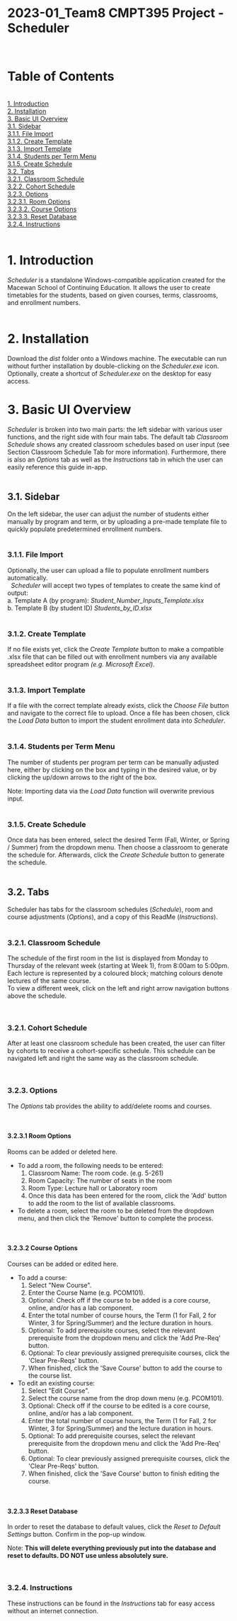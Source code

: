 # 2023-01_Team8 CMPT395 Project - Scheduler  
&nbsp; 
# Table of Contents  
&nbsp;  
[1. Introduction](https://github.com/MacEwanCMPT395/2023-01_Team8#1-introduction)  
[2. Installation](https://github.com/MacEwanCMPT395/2023-01_Team8#2-installation)  
[3. Basic UI Overview](https://github.com/MacEwanCMPT395/2023-01_Team8#3-basic-ui-overview)  
    [3.1. Sidebar](https://github.com/MacEwanCMPT395/2023-01_Team8#31-sidebar)  
        [3.1.1. File Import](https://github.com/MacEwanCMPT395/2023-01_Team8#311-file-import)    
        [3.1.2. Create Template](https://github.com/MacEwanCMPT395/2023-01_Team8#312-create-template)  
        [3.1.3. Import Template](https://github.com/MacEwanCMPT395/2023-01_Team8#313-import-template)   
        [3.1.4. Students per Term Menu](https://github.com/MacEwanCMPT395/2023-01_Team8#314-students-per-term-menu)  
        [3.1.5. Create Schedule](https://github.com/MacEwanCMPT395/2023-01_Team8#315-create-schedule)  
    [3.2. Tabs](https://github.com/MacEwanCMPT395/2023-01_Team8#32-tabs)  
        [3.2.1. Classroom Schedule](https://github.com/MacEwanCMPT395/2023-01_Team8#321-classroom-schedule)  
        [3.2.2. Cohort Schedule](https://github.com/MacEwanCMPT395/2023-01_Team8#322-cohort-schedule)   
        [3.2.3. Options](https://github.com/MacEwanCMPT395/2023-01_Team8#323-options)  
            [3.2.3.1. Room Options](https://github.com/MacEwanCMPT395/2023-01_Team8#3231-room-options)  
            [3.2.3.2. Course Options](https://github.com/MacEwanCMPT395/2023-01_Team8#3232-course-options)  
            [3.2.3.3. Reset Database](https://github.com/MacEwanCMPT395/2023-01_Team8#3233-reset-database)  
        [3.2.4. Instructions](https://github.com/MacEwanCMPT395/2023-01_Team8#324-instructions)  
&nbsp;  
# 1. Introduction
*Scheduler* is a standalone Windows-compatible application created for the Macewan School of Continuing Education. It allows the user to create timetables for the students, based on given courses, terms, classrooms, and enrollment numbers.  
&nbsp;   
# 2. Installation
Download the *dist* folder onto a Windows machine. The executable can run without further installation by double-clicking on the *Scheduler.exe* icon.  Optionally, create a shortcut of *Scheduler.exe* on the desktop for easy access. 
&nbsp;   
# 3. Basic UI Overview
*Scheduler* is broken into two main parts: the left sidebar with various user functions, and the right side with four main tabs. The default tab *Classroom Schedule* shows any created classroom schedules based on user input (see Section Classroom Schedule Tab for more information). Furthermore, there is also an *Options* tab as well as the *Instructions* tab in which the user can easily reference this guide in-app.  
&nbsp; 
&nbsp; 
## 3.1. Sidebar
On the left sidebar, the user can adjust the number of students either manually by program and term, or by uploading a pre-made template file to quickly populate predetermined enrollment numbers.  
&nbsp;   
### 3.1.1. File Import
Optionally, the user can upload a file to populate enrollment numbers automatically.  
&nbsp; 
*Scheduler* will accept two types of templates to create the same kind of output:  
a. Template A (by program): *Student_Number_Inputs_Template.xlsx*  
b. Template B (by student ID) *Students_by_ID.xlsx*  
&nbsp; 
### 3.1.2. Create Template
If no file exists yet, click the *Create Template* button to make a compatible .xlsx file that can be filled out with enrollment numbers via any available spreadsheet editor program *(e.g. Microsoft Excel)*.  
&nbsp;   
### 3.1.3. Import Template
If a file with the correct template already exists, click the *Choose File* button and navigate to the correct file to upload. Once a file has been chosen, click the *Load Data* button to import the student enrollment data into *Scheduler*.  
&nbsp;   
### 3.1.4. Students per Term Menu
The number of students per program per term can be manually adjusted here, either by clicking on the box and typing in the desired value, or by clicking the up/down arrows to the right of the box.  

Note: Importing data via the *Load Data* function will overwrite previous input.   
&nbsp;   
### 3.1.5. Create Schedule
Once data has been entered, select the desired Term (Fall, Winter, or Spring / Summer) from the dropdown menu. Then choose a classroom to generate the schedule for. Afterwards, click the *Create Schedule* button to generate the schedule. 
&nbsp;   
&nbsp; 
## 3.2. Tabs  
Scheduler has tabs for the classroom schedules (*Schedule*), room and course adjustments (*Options*), and a copy of this ReadMe (*Instructions*).
&nbsp;   
&nbsp; 
### 3.2.1. Classroom Schedule
The schedule of the first room in the list is displayed from Monday to Thursday of the relevant week (starting at Week 1), from 8:00am to 5:00pm. 
Each lecture is represented by a coloured block; matching colours denote lectures of the same course. 
&nbsp;   
To view a different week, click on the left and right arrow navigation buttons above the schedule.

&nbsp;   
### 3.2.1. Cohort Schedule
After at least one classroom schedule has been created, the user can filter by cohorts to receive a cohort-specific schedule. This schedule can be navigated left and right the same way as the classroom schedule.

&nbsp; 
### 3.2.3. Options  
The *Options* tab provides the ability to add/delete rooms and courses.  

&nbsp;   
#### 3.2.3.1 Room Options  
Rooms can be added or deleted here.  
- To add a room, the following needs to be entered:    
    1.    Classroom Name:     The room code. (e.g. 5-261)    
    2.    Room Capacity:      The number of seats in the room  
    3.    Room Type:          Lecture hall or Laboratory room  
    4.    Once this data has been entered for the room, click the 'Add' button to add the room to the list of available classrooms. 
&nbsp;   
- To delete a room, select the room to be deleted from the dropdown menu, and then click the 'Remove' button to complete the process.  

&nbsp;   
#### 3.2.3.2 Course Options  
Courses can be added or edited here. 
&nbsp; 
- To add a course:  
    1.  Select "New Course".  
    2.  Enter the Course Name (e.g. PCOM101).  
    3.  Optional: Check off if the course to be added is a core course, online, and/or has a lab component.  
    4.  Enter the total number of course hours, the Term (1 for Fall, 2 for Winter, 3 for Spring/Summer) and the lecture duration in hours. 
    5.  Optional: To add prerequisite courses, select the relevant prerequisite from the dropdown menu and click the 'Add Pre-Req' button. 
    6.  Optional: To clear previously assigned prerequisite courses, click the 'Clear Pre-Reqs' button.  
    7.  When finished, click the 'Save Course' button to add the course to the course list. 
&nbsp;   
- To edit an existing course:  
    1.  Select "Edit Course".    
    2.  Select the course name from the drop down menu (e.g. PCOM101).  
    3.  Optional: Check off if the course to be edited is a core course, online, and/or has a lab component.  
    4.  Enter the total number of course hours, the Term (1 for Fall, 2 for Winter, 3 for Spring/Summer) and the lecture duration in hours.   
    5.  Optional: To add prerequisite courses, select the relevant prerequisite from the dropdown menu and click the 'Add Pre-Req' button.   
    6.  Optional: To clear previously assigned prerequisite courses, click the 'Clear Pre-Reqs' button.  
    7.  When finished, click the 'Save Course' button to finish editing the course.  
 
&nbsp;   
#### 3.2.3.3 Reset Database  
In order to reset the database to default values, click the *Reset to Default Settings* button. Confirm in the pop-up window.

Note: **This will delete everything previously put into the database and reset to defaults. DO NOT use unless absolutely sure.**  

&nbsp; 
### 3.2.4. Instructions
These instructions can be found in the *Instructions* tab for easy access without an internet connection. 
&nbsp;   